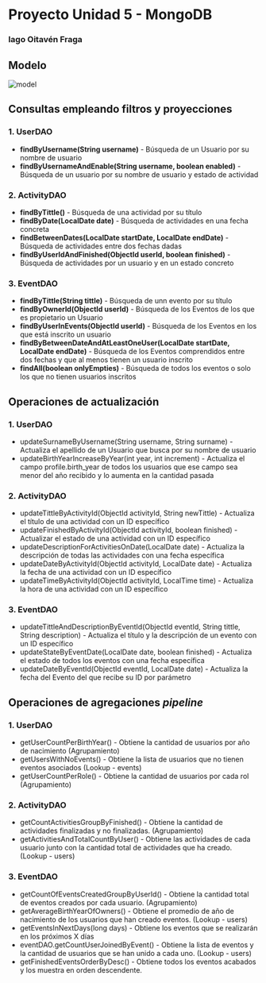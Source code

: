 ﻿# Proyecto Unidad 5 - MongoDB
### Iago Oitavén Fraga

## Modelo
![model](https://user-images.githubusercontent.com/94072971/223782112-3239edc5-fe2a-485b-a460-32cda132fd7b.jpg)


## Consultas empleando filtros y proyecciones
### 1. UserDAO
   - **findByUsername(String username)** - Búsqueda de un Usuario por su nombre de usuario
   - **findByUsernameAndEnable(String username, boolean enabled)** - Búsqueda de un usuario por su nombre de usuario y estado de actividad

### 2. ActivityDAO
   - **findByTittle()** - Búsqueda de una actividad por su título
   - **findByDate(LocalDate date)** - Búsqueda de actividades en una fecha concreta
   - **findBetweenDates(LocalDate startDate, LocalDate endDate)** - Búsqueda de actividades entre dos fechas dadas
   - **findByUserIdAndFinished(ObjectId userId, boolean finished)** - Búsqueda de actividades por un usuario y en un estado concreto

### 3. EventDAO
   - **findByTittle(String tittle)** - Búsqueda de unn evento por su título
   - **findByOwnerId(ObjectId userId)** - Búsqueda de los Eventos de los que es propietario un Usuario
   - **findByUserInEvents(ObjectId userId)** - Búsqueda de los Eventos en los que está inscrito un usuario
   - **findByBetweenDateAndAtLeastOneUser(LocalDate startDate, LocalDate endDate)** - Búsqueda de los Eventos comprendidos entre dos fechas y que al menos tienen un usuario inscrito
   - **findAll(boolean onlyEmpties)** - Búsqueda de todos los eventos o solo los que no tienen usuarios inscritos

## Operaciones de actualización
### 1. UserDAO
   - updateSurnameByUsername(String username, String surname) - Actualiza el apellido de un Usuario que busca por su nombre de usuario
   - updateBirthYearIncreaseByYear(int year, int increment) - Actualiza el campo profile.birth_year de todos los usuarios que ese campo sea menor del año recibido y lo aumenta en la cantidad pasada

### 2. ActivityDAO
   - updateTittleByActivityId(ObjectId activityId, String newTittle) - Actualiza el título de una actividad con un ID específico
   - updateFinishedByActivityId(ObjectId activityId, boolean finished) - Actualizar el estado de una actividad con un ID específico
   - updateDescriptionForActivitiesOnDate(LocalDate date) - Actualiza la descripción de todas las actividades con una fecha específica
   - updateDateByActivityId(ObjectId activityId, LocalDate date) - Actualiza la fecha de una actividad con un ID específico
   - updateTimeByActivityId(ObjectId activityId, LocalTime time) - Actualiza la hora de una actividad con un ID específico

### 3. EventDAO
   - updateTittleAndDescriptionByEventId(ObjectId eventId, String tittle, String description) - Actualiza el título y la descripción de un evento con un ID específico
   - updateStateByEventDate(LocalDate date, boolean finished) - Actualiza el estado de todos los eventos con una fecha específica
   - updateDateByEventId(ObjectId eventId, LocalDate date) - Actualiza la fecha del Evento del que recibe su ID por parámetro

## Operaciones de agregaciones _pipeline_
### 1. UserDAO
   - getUserCountPerBirthYear() - Obtiene la cantidad de usuarios por año de nacimiento (Agrupamiento)
   - getUsersWithNoEvents() - Obtiene la lista de usuarios que no tienen eventos asociados (Lookup - events)
   - getUserCountPerRole() - Obtiene la cantidad de usuarios por cada rol (Agrupamiento)


### 2. ActivityDAO
   - getCountActivitiesGroupByFinished() - Obtiene la cantidad de actividades finalizadas y no finalizadas. (Agrupamiento)
   - getActivitiesAndTotalCountByUser() - Obtiene las actividades de cada usuario junto con la cantidad total de actividades que ha creado. (Lookup - users)


### 3. EventDAO
   - getCountOfEventsCreatedGroupByUserId() - Obtiene la cantidad total de eventos creados por cada usuario. (Agrupamiento)
   - getAverageBirthYearOfOwners() - Obtiene el promedio de año de nacimiento de los usuarios que han creado eventos. (Lookup - users)
   - getEventsInNextDays(long days) - Obtiene los eventos que se realizarán en los próximos X días
   - eventDAO.getCountUserJoinedByEvent() - Obtiene la lista de eventos y la cantidad de usuarios que se han unido a cada uno. (Lookup - users)
   - getFinishedEventsOrderByDesc() - Obtiene todos los eventos acabados y los muestra en orden descendente.
